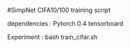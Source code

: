 #SimpNet CIFA10/100 training script 

dependencies : 
Pytorch 0.4
tensorboard 

Experiment : 
bash train_cifar.sh